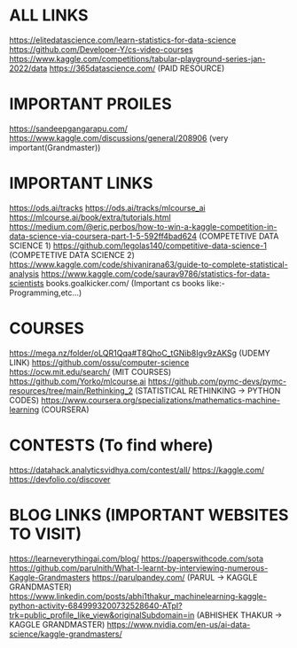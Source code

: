 # ALL LINKS
https://elitedatascience.com/learn-statistics-for-data-science
https://github.com/Developer-Y/cs-video-courses
https://www.kaggle.com/competitions/tabular-playground-series-jan-2022/data
https://365datascience.com/ (PAID RESOURCE)


# IMPORTANT PROILES
https://sandeepgangarapu.com/
https://www.kaggle.com/discussions/general/208906 (very important(Grandmaster))


# IMPORTANT LINKS
https://ods.ai/tracks
https://ods.ai/tracks/mlcourse_ai
https://mlcourse.ai/book/extra/tutorials.html
https://medium.com/@eric.perbos/how-to-win-a-kaggle-competition-in-data-science-via-coursera-part-1-5-592ff4bad624 (COMPETETIVE DATA SCIENCE 1)
https://github.com/legolas140/competitive-data-science-1 (COMPETETIVE DATA SCIENCE 2)
https://www.kaggle.com/code/shivanirana63/guide-to-complete-statistical-analysis
https://www.kaggle.com/code/saurav9786/statistics-for-data-scientists
books.goalkicker.com/ (Important cs books like:-Programming,etc...)


# COURSES
https://mega.nz/folder/oLQR1Qqa#T8QhoC_tGNib8Igv9zAKSg (UDEMY LINK)
https://github.com/ossu/computer-science
https://ocw.mit.edu/search/ (MIT COURSES)
https://github.com/Yorko/mlcourse.ai
https://github.com/pymc-devs/pymc-resources/tree/main/Rethinking_2 (STATISTICAL RETHINKING -> PYTHON CODES)
https://www.coursera.org/specializations/mathematics-machine-learning (COURSERA)


# CONTESTS (To find where)
https://datahack.analyticsvidhya.com/contest/all/
https://kaggle.com/
https://devfolio.co/discover


# BLOG LINKS (IMPORTANT WEBSITES TO VISIT)
https://learneverythingai.com/blog/
https://paperswithcode.com/sota
https://github.com/parulnith/What-I-learnt-by-interviewing-numerous-Kaggle-Grandmasters
https://parulpandey.com/ (PARUL -> KAGGLE GRANDMASTER)
https://www.linkedin.com/posts/abhi1thakur_machinelearning-kaggle-python-activity-6849993200732528640-ATpI?trk=public_profile_like_view&originalSubdomain=in (ABHISHEK THAKUR -> KAGGLE GRANDMASTER)
https://www.nvidia.com/en-us/ai-data-science/kaggle-grandmasters/
